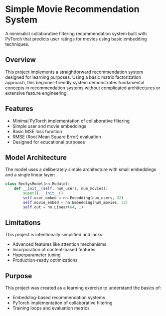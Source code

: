 # Simple Movie Recommendation System

A minimalist collaborative filtering recommendation system built with PyTorch that predicts user ratings for movies using basic embedding techniques.

## Overview

This project implements a straightforward recommendation system designed for learning purposes. Using a basic matrix factorization approach, this beginner-friendly system demonstrates fundamental concepts in recommendation systems without complicated architectures or extensive feature engineering.

## Features

- Minimal PyTorch implementation of collaborative filtering
- Simple user and movie embeddings
- Basic MSE loss function
- RMSE (Root Mean Square Error) evaluation
- Designed for educational purposes


## Model Architecture

The model uses a deliberately simple architecture with small embeddings and a single linear layer:

```python
class RecSysModel(nn.Module):
    def __init__(self, num_users, num_movies):
        super().__init__()
        self.user_embed = nn.Embedding(num_users, 32)
        self.movie_embed = nn.Embedding(num_movies, 32)
        self.out = nn.Linear(64, 1)
```

## Limitations

This project is intentionally simplified and lacks:
- Advanced features like attention mechanisms
- Incorporation of content-based features
- Hyperparameter tuning
- Production-ready optimizations

## Purpose

This project was created as a learning exercise to understand the basics of:
- Embedding-based recommendation systems
- PyTorch implementation of collaborative filtering
- Training loops and evaluation metrics


